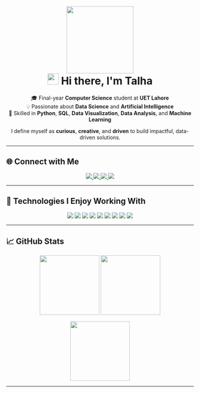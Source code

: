 <h1 align="center">
  <img src="https://media.giphy.com/media/WUlplcMpOCEmTGBtBW/giphy.gif" width="180"><br>
  <img src="https://raw.githubusercontent.com/blackcater/blackcater/main/images/Hi.gif" height="30" />
  Hi there, I'm <b>Talha </b>
</h1>

<p align="center">
  🎓 Final-year <b>Computer Science</b> student at <b>UET Lahore</b><br>
  💡 Passionate about <b>Data Science</b> and <b>Artificial Intelligence</b><br>
  🧠 Skilled in <b>Python</b>, <b>SQL</b>, <b>Data Visualization</b>, <b>Data Analysis</b>, and <b>Machine Learning</b>
</p>

<p align="center">
  I define myself as <b>curious</b>, <b>creative</b>, and <b>driven</b> to build impactful, data-driven solutions.
</p>

---

## 🌐 Connect with Me

<p align="center">
  <a href="https://www.instagram.com/_talha_o1/" target="_blank">
    <img src="https://img.shields.io/badge/Instagram-%23E4405F.svg?style=for-the-badge&logo=Instagram&logoColor=white" />
  </a>
  <a href="https://www.linkedin.com/in/muhammadtaalhaa/" target="_blank">
    <img src="https://img.shields.io/badge/LinkedIn-%230077B5.svg?style=for-the-badge&logo=Linkedin&logoColor=white" />
  </a>
  <a href="https://talhashahid.netlify.app/" target="_blank">
    <img src="https://img.shields.io/badge/Portfolio-%23000000.svg?style=for-the-badge&logo=About.me&logoColor=white" />
  </a>
  <a href="mailto:muhammadtalhashahid2005@gmail.com">
    <img src="https://img.shields.io/badge/Email-%23D14836.svg?style=for-the-badge&logo=Gmail&logoColor=white" />
  </a>
</p>

---

## 🔧 Technologies I Enjoy Working With

<p align="center">
  <img src="https://img.shields.io/badge/-Python-000000?style=for-the-badge&logo=Python" />
  <img src="https://img.shields.io/badge/-PostgreSQL-000000?style=for-the-badge&logo=PostgreSQL" />
  <img src="https://img.shields.io/badge/-MySQL-000000?style=for-the-badge&logo=MySQL&logoColor=47A248" />
  <img src="https://img.shields.io/badge/-Git-000000?style=for-the-badge&logo=Git&logoColor=F05032" />
  <img src="https://img.shields.io/badge/-Machine%20Learning-000000?style=for-the-badge&logo=TensorFlow&logoColor=FF6F00" />
  <img src="https://img.shields.io/badge/-Pandas-000000?style=for-the-badge&logo=pandas&logoColor=150458" />
  <img src="https://img.shields.io/badge/-NumPy-000000?style=for-the-badge&logo=numpy&logoColor=013243" />
  <img src="https://img.shields.io/badge/-Matplotlib-000000?style=for-the-badge&logo=Plotly&logoColor=3f4f75" />
  <img src="https://img.shields.io/badge/-Tableau-000000?style=for-the-badge&logo=Tableau&logoColor=E97627" />
</p>

---

## 📈 GitHub Stats

<p align="center">
  <img src="https://github-readme-stats.vercel.app/api?username=RanaTalha04&show_icons=true&count_private=true&line_height=27&layout=compact&bg_color=30,e690c6,7063a5&title_color=fff&text_color=fff&hide=contribs" height="160px" />
  <img src="https://github-readme-stats.vercel.app/api/top-langs/?username=RanaTalha04&theme=dark&hide_border=false&include_all_commits=true&count_private=true&layout=compact" height="160px" />
</p>

<p align="center">
  <img src="https://nirzak-streak-stats.vercel.app/?user=RanaTalha04&theme=dark&hide_border=false" height="160px" />
</p>

---
